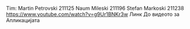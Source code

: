 Tim:
Martin Petrovski 211125
Naum Mileski 211196
Stefan Markoski 211238
https://www.youtube.com/watch?v=g9Ur1BNKr3w Линк До видеото за Апликацијата
